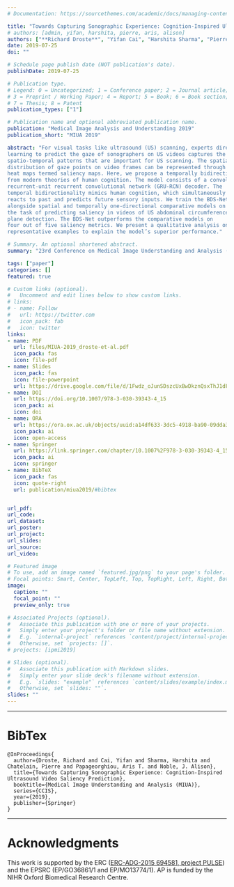 ```yaml
---
# Documentation: https://sourcethemes.com/academic/docs/managing-content/

title: "Towards Capturing Sonographic Experience: Cognition-Inspired Ultrasound Video Saliency Prediction"
# authors: [admin, yifan, harshita, pierre, aris, alison]
authors: ["**Richard Droste**", "Yifan Cai", "Harshita Sharma", "Pierre Chatelain", "Aris Papageorghiou", "J Alison Noble"]
date: 2019-07-25
doi: ""

# Schedule page publish date (NOT publication's date).
publishDate: 2019-07-25

# Publication type.
# Legend: 0 = Uncategorized; 1 = Conference paper; 2 = Journal article;
# 3 = Preprint / Working Paper; 4 = Report; 5 = Book; 6 = Book section;
# 7 = Thesis; 8 = Patent
publication_types: ["1"]

# Publication name and optional abbreviated publication name.
publication: "Medical Image Analysis and Understanding 2019"
publication_short: "MIUA 2019"

abstract: "For visual tasks like ultrasound (US) scanning, experts direct their gaze towards regions of task-relevant information. Therefore,
learning to predict the gaze of sonographers on US videos captures the
spatio-temporal patterns that are important for US scanning. The spatial
distribution of gaze points on video frames can be represented through
heat maps termed saliency maps. Here, we propose a temporally bidirectional model for video saliency prediction (BDS-Net), drawing inspiration
from modern theories of human cognition. The model consists of a convolutional neural network (CNN) encoder followed by a bidirectional gated-
recurrent-unit recurrent convolutional network (GRU-RCN) decoder. The
temporal bidirectionality mimics human cognition, which simultaneously
reacts to past and predicts future sensory inputs. We train the BDS-Net
alongside spatial and temporally one-directional comparative models on
the task of predicting saliency in videos of US abdominal circumference
plane detection. The BDS-Net outperforms the comparative models on
four out of five saliency metrics. We present a qualitative analysis on
representative examples to explain the model’s superior performance."

# Summary. An optional shortened abstract.
summary: "23rd Conference on Medical Image Understanding and Analysis (MIUA) 2019. <span style=\"color: #c28422; font-weight:bold\">Oral presentation</span>. <span style=\"color: #2a8a80; font-weight:bold\">Best paper award</span>."

tags: ["paper"]
categories: []
featured: true

# Custom links (optional).
#   Uncomment and edit lines below to show custom links.
# links:
# - name: Follow
#   url: https://twitter.com
#   icon_pack: fab
#   icon: twitter
links:
- name: PDF
  url: files/MIUA-2019_droste-et-al.pdf
  icon_pack: fas
  icon: file-pdf
- name: Slides
  icon_pack: fas
  icon: file-powerpoint
  url: https://drive.google.com/file/d/1Fwdz_oJunSDszcUxBwDkznQsxThJ1dFY/view?usp=sharing
- name: DOI
  url: https://doi.org/10.1007/978-3-030-39343-4_15
  icon_pack: ai
  icon: doi
- name: ORA
  url: https://ora.ox.ac.uk/objects/uuid:a14df633-3dc5-4918-ba90-09dda3f51363
  icon_pack: ai
  icon: open-access
- name: Springer
  url: https://link.springer.com/chapter/10.1007%2F978-3-030-39343-4_15
  icon_pack: ai
  icon: springer
- name: BibTeX
  icon_pack: fas
  icon: quote-right
  url: publication/miua2019/#bibtex


url_pdf:
url_code:
url_dataset:
url_poster:
url_project:
url_slides:
url_source:
url_video:

# Featured image
# To use, add an image named `featured.jpg/png` to your page's folder. 
# Focal points: Smart, Center, TopLeft, Top, TopRight, Left, Right, BottomLeft, Bottom, BottomRight.
image:
  caption: ""
  focal_point: ""
  preview_only: true

# Associated Projects (optional).
#   Associate this publication with one or more of your projects.
#   Simply enter your project's folder or file name without extension.
#   E.g. `internal-project` references `content/project/internal-project/index.md`.
#   Otherwise, set `projects: []`.
# projects: [ipmi2019]

# Slides (optional).
#   Associate this publication with Markdown slides.
#   Simply enter your slide deck's filename without extension.
#   E.g. `slides: "example"` references `content/slides/example/index.md`.
#   Otherwise, set `slides: ""`.
slides: ""
---
```



---
# BibTex

```
@InProceedings{
  author={Droste, Richard and Cai, Yifan and Sharma, Harshita and Chatelain, Pierre and Papageorghiou, Aris T. and Noble, J. Alison},
  title={Towards Capturing Sonographic Experience: Cognition-Inspired Ultrasound Video Saliency Prediction},
  booktitle={Medical Image Understanding and Analysis (MIUA)},
  series={CCIS},
  year={2019},
  publisher={Springer}
}
```


---

# Acknowledgments

This work is supported by the ERC ([ERC-ADG-2015 694581, project PULSE](https://cordis.europa.eu/project/rcn/205894/factsheet/en)) and the EPSRC (EP/GO36861/1 and EP/MO13774/1).
AP is funded by the NIHR Oxford Biomedical Research Centre.
